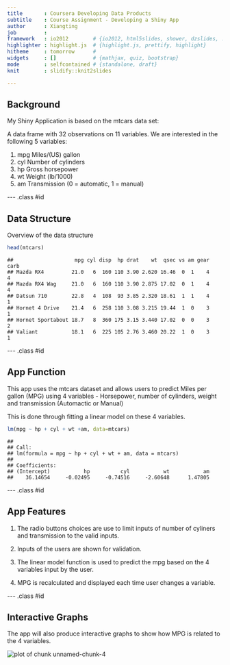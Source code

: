 ```yaml
---
title       : Coursera Developing Data Products 
subtitle    : Course Assignment - Developing a Shiny App
author      : Xiangting
job         : 
framework   : io2012        # {io2012, html5slides, shower, dzslides, ...}
highlighter : highlight.js  # {highlight.js, prettify, highlight}
hitheme     : tomorrow      # 
widgets     : []            # {mathjax, quiz, bootstrap}
mode        : selfcontained # {standalone, draft}
knit        : slidify::knit2slides

---
```


## Background 

My Shiny Application is based on the mtcars data set:



A data frame with 32 observations on 11 variables. We are interested in the following 5 variables:

1. mpg        Miles/(US) gallon
2. cyl	Number of cylinders
3. hp	Gross horsepower
4. wt	Weight (lb/1000)
5. am	Transmission (0 = automatic, 1 = manual)

--- .class #id 

## Data Structure

Overview of the data structure


```r
head(mtcars)
```

```
##                    mpg cyl disp  hp drat    wt  qsec vs am gear carb
## Mazda RX4         21.0   6  160 110 3.90 2.620 16.46  0  1    4    4
## Mazda RX4 Wag     21.0   6  160 110 3.90 2.875 17.02  0  1    4    4
## Datsun 710        22.8   4  108  93 3.85 2.320 18.61  1  1    4    1
## Hornet 4 Drive    21.4   6  258 110 3.08 3.215 19.44  1  0    3    1
## Hornet Sportabout 18.7   8  360 175 3.15 3.440 17.02  0  0    3    2
## Valiant           18.1   6  225 105 2.76 3.460 20.22  1  0    3    1
```

--- .class #id 

## App Function

This app uses the mtcars dataset and allows users to predict Miles per gallon (MPG) using 4 variables - Horsepower, number of cylinders, weight and transmission (Automactic or Manual)

This is done through fitting a linear model on these 4 variables.  


```r
lm(mpg ~ hp + cyl + wt +am, data=mtcars)
```

```
## 
## Call:
## lm(formula = mpg ~ hp + cyl + wt + am, data = mtcars)
## 
## Coefficients:
## (Intercept)           hp          cyl           wt           am  
##    36.14654     -0.02495     -0.74516     -2.60648      1.47805
```

--- .class #id 

## App Features

1. The radio buttons choices are use to limit inputs of number of cyliners and transmission to the valid inputs.  

2. Inputs of the users are shown for validation. 

3. The linear model function is used to predict the mpg based on the 4 variables input by the user. 

4. MPG is recalculated and displayed each time user changes a variable.

--- .class #id 

## Interactive Graphs

The app will also produce interactive graphs to show how MPG is related to the 4 variables.

![plot of chunk unnamed-chunk-4](assets/fig/unnamed-chunk-4-1.png) 

